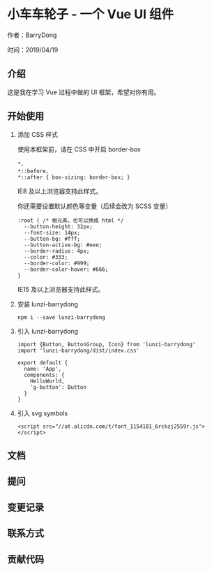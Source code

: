 # 小车车轮子 - 一个 Vue UI 组件

作者：BarryDong

时间：2019/04/19

## 介绍

这是我在学习 Vue 过程中做的 UI 框架，希望对你有用。

## 开始使用

1. 添加 CSS 样式

    使用本框架前，请在 CSS 中开启 border-box
    
    ```
    *，
    *::before，
    *::after { box-sizing: border-box; }
    ```
    IE8 及以上浏览器支持此样式。
    
    你还需要设置默认颜色等变量（后续会改为 SCSS 变量）
    ```
    :root { /* 根元素，也可以换成 html */
      --button-height: 32px;
      --font-size: 14px;
      --button-bg: #fff;
      --button-active-bg: #eee;
      --border-radius: 4px;
      --color: #333;
      --border-color: #999;
      --border-color-hover: #666;
    }
    ```
    IE15 及以上浏览器支持此样式。

2. 安装 lunzi-barrydong
    ```npm
    npm i --save lunzi-barrydong
    ```
3. 引入 lunzi-barrydong
    ```npm
    import {Button, ButtonGroup, Icon} from 'lunzi-barrydong'
    import 'lunzi-barrydong/dist/index.css'
    
    export default {
      name: 'App',
      components: {
        HelloWorld,
        'g-button': Button
      }
    }
    ```
4. 引入 svg symbols
    ```
    <script src="//at.alicdn.com/t/font_1154181_6rckzj2559r.js"></script>
    ```

## 文档

## 提问

## 变更记录

## 联系方式

## 贡献代码



